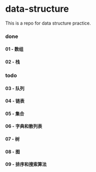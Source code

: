 # data-structure
This is a repo for data structure practice.

### done
#### 01 - 数组
#### 02 - 栈

### todo
#### 03 - 队列
#### 04 - 链表
#### 05 - 集合
#### 06 - 字典和散列表
#### 07 - 树
#### 08 - 图
#### 09 - 排序和搜索算法